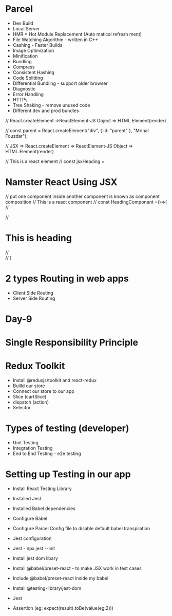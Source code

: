 # Parcel

- Dev Build
- Local Server
- HMR = Hot Module Replacement (Auto matical refresh ment)
- File Watching Algorithm - written in C++
- Cashing - Faster Builds
- Image Optimization
- Minification
- Bundling
- Compress
- Consistent Hashing
- Code Splitting
- Differential Bundling - support older browser
- Diagnostic
- Error Handling
- HTTPs
- Tree Shaking - remove unused code
- Different dev and prod bundles



// React.createElement =>ReactElement-JS Object => HTML.Element(render)

// const parent = React.createElement("div", { id: "parent" }, "Mrinal Fouzdar");

// JSX => React.createElement => ReactElement-JS Object => HTML.Element(render)

// This is a react element
// const jsxHeading = <h1>Namster React Using JSX</h1>

// put one component inside another component is known as component composition
// This is a react component
// const HeadingComponent  =()=>(
//     <div>
//         <h1>This is heading</h1>
//     </div>
// )


# 2 types Routing in web apps
- Client Side Routing
- Server Side Routing


# Day-9
# Single Responsibility Principle

# Redux Toolkit
- Install @reduxjs/toolkit and react-redux
- Builld our store
- Connect our store to our app
- Slice (cartSlice)
- dispatch (action)
- Selector

# Types of testing (developer)
- Unit Testing
- Integration Testing
- End to End Testing - e2e testing

# Setting up Testing in our app
- Install React Testing Library
- Installed Jest
- Installed Babel dependencies
- Configure Babel
- Configure Parcel Config file to disable default babel transpilation
- Jest configuration
- Jest - npx jest --init
- Install jest dom libary
- Install @babel/preset-react - to make JSX work in test cases
- Include @babel/preset-react inside my babel
- Install @testing-library/jest-dom

- Jest 
- Assertion (eg: expect(result).toBe(value(eg:2)))